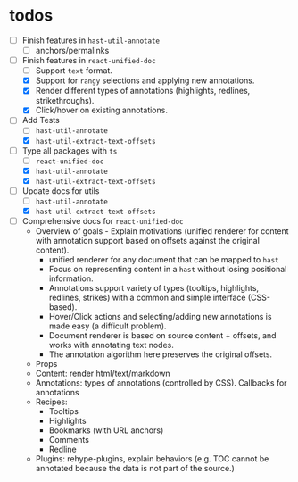 # todos

- [ ] Finish features in `hast-util-annotate`
	- [ ] anchors/permalinks
- [ ] Finish features in `react-unified-doc`
	- [ ] Support `text` format.
  -[x] Support for `rangy` selections and applying new annotations.
  -[x] Render different types of annotations (highlights, redlines, strikethroughs).
  -[x] Click/hover on existing annotations.
- [ ] Add Tests
	- [ ] `hast-util-annotate`
	- [x] `hast-util-extract-text-offsets`
- [ ] Type all packages with `ts`
	- [ ] `react-unified-doc`
	- [x] `hast-util-annotate`
	- [x] `hast-util-extract-text-offsets`
- [ ] Update docs for utils
	- [ ] `hast-util-annotate`
	- [x] `hast-util-extract-text-offsets`
- [ ] Comprehensive docs for `react-unified-doc`
  - Overview of goals
		- Explain motivations (unified renderer for content with annotation support based on offsets against the original content).
    - unified renderer for any document that can be mapped to `hast`
    - Focus on representing content in a `hast` without losing positional information.
    - Annotations support variety of types (tooltips, highlights, redlines, strikes) with a common and simple interface (CSS-based).
    - Hover/Click actions and selecting/adding new annotations is made easy (a difficult problem).
    - Document renderer is based on source content + offsets, and works with annotating text nodes.
    - The annotation algorithm here preserves the original offsets.
  - Props
  - Content: render html/text/markdown
  - Annotations: types of annotations (controlled by CSS). Callbacks for annotations
  - Recipes:
    - Tooltips
    - Highlights
    - Bookmarks (with URL anchors)
    - Comments
    - Redline
  - Plugins: rehype-plugins, explain behaviors (e.g. TOC cannot be annotated because the data is not part of the source.)

<!-- Links -->

[unified]: https://unifiedjs.com/
